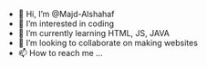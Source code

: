 - 👋 Hi, I’m @Majd-Alshahaf
- 👀 I’m interested in coding
- 🌱 I’m currently learning HTML, JS, JAVA 
- 💞️ I’m looking to collaborate on making websites
- 📫 How to reach me ...

<!---
Majd-Alshahaf/Majd-Alshahaf is a ✨ special ✨ repository because its `README.md` (this file) appears on your GitHub profile.
You can click the Preview link to take a look at your changes.
--->
